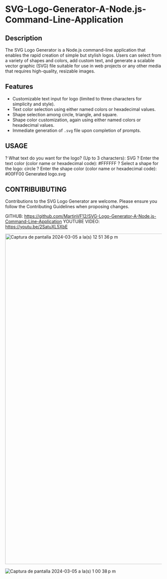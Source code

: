# SVG-Logo-Generator-A-Node.js-Command-Line-Application


## Description

The SVG Logo Generator is a Node.js command-line application that enables the rapid creation of simple but stylish logos. Users can select from a variety of shapes and colors, add custom text, and generate a scalable vector graphic (SVG) file suitable for use in web projects or any other media that requires high-quality, resizable images.

## Features

- Customizable text input for logo (limited to three characters for simplicity and style).
- Text color selection using either named colors or hexadecimal values.
- Shape selection among circle, triangle, and square.
- Shape color customization, again using either named colors or hexadecimal values.
- Immediate generation of `.svg` file upon completion of prompts.

## USAGE 

? What text do you want for the logo? (Up to 3 characters): SVG
? Enter the text color (color name or hexadecimal code): #FFFFFF
? Select a shape for the logo: circle
? Enter the shape color (color name or hexadecimal code): #00FF00
Generated logo.svg


## CONTRIBUIBUTING 
Contributions to the SVG Logo Generator are welcome. Please ensure you follow the Contributing Guidelines when proposing changes.

GITHUB: https://github.com/MartinVF12/SVG-Logo-Generator-A-Node.js-Command-Line-Application 
YOUTUBE VIDEO: https://youtu.be/2SatuXL5XbE 

<img width="1064" alt="Captura de pantalla 2024-03-05 a la(s) 12 51 36 p m" src="https://github.com/MartinVF12/SVG-Logo-Generator-A-Node.js-Command-Line-Application/assets/152545821/accb9690-d8f4-4017-956d-77f17edf7adf">


![Captura de pantalla 2024-03-05 a la(s) 1 00 38 p m](https://github.com/MartinVF12/SVG-Logo-Generator-A-Node.js-Command-Line-Application/assets/152545821/94d7bede-8b1c-4bb5-9b6a-8723ae24376f) 
